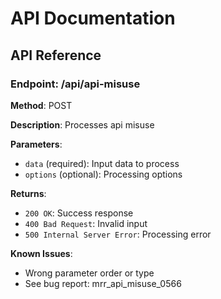 # API Documentation

## API Reference

### Endpoint: /api/api-misuse

**Method**: POST

**Description**: Processes api misuse

**Parameters**:
- `data` (required): Input data to process
- `options` (optional): Processing options

**Returns**:
- `200 OK`: Success response
- `400 Bad Request`: Invalid input
- `500 Internal Server Error`: Processing error

**Known Issues**:
- Wrong parameter order or type
- See bug report: mrr_api_misuse_0566
